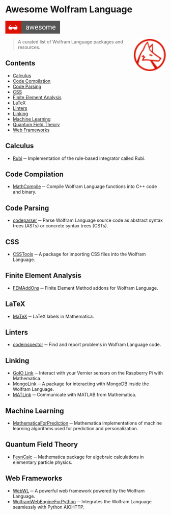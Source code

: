 # Awesome Wolfram Language

<img src="media/badge.svg">

[<img src="media/wolfram-language.svg" align="right" width="100">](https://wolfram.com)

> A curated list of Wolfram Language packages and resources.

## Contents
- [Calculus](#calculus)
- [Code Compilation](#code-compilation)
- [Code Parsing](#code-parsing)
- [CSS](#css)
- [Finite Element Analysis](#finite-element-analysis)
- [LaTeX](#latex)
- [Linters](#linters)
- [Linking](#linking)
- [Machine Learning](#machine-learning)
- [Quantum Field Theory](#quantum-field-theory)
- [Web Frameworks](#web-frameworks)

## Calculus
- [Rubi](https://github.com/RuleBasedIntegration/Rubi) ─ Implementation of the rule-based integrator called Rubi.

## Code Compilation
- [MathCompile](https://github.com/njpipeorgan/MathCompile) ─ Compile Wolfram Language functions into C++ code and binary.

## Code Parsing
- [codeparser](https://github.com/WolframResearch/codeparser) ─ Parse Wolfram Language source code as abstract syntax trees (ASTs) or concrete syntax trees (CSTs).

## CSS
- [CSSTools](https://github.com/WolframResearch/CSSTools) ─ A package for importing CSS files into the Wolfram Language.

## Finite Element Analysis

- [FEMAddOns](https://github.com/WolframResearch/FEMAddOns) ─ Finite Element Method addons for Wolfram Language.

## LaTeX
- [MaTeX](https://github.com/szhorvat/MaTeX) ─ LaTeX labels in Mathematica.

## Linters
- [codeinspector](https://github.com/WolframResearch/codeinspector) ─ Find and report problems in Wolfram Language code.

## Linking
- [GoIO Link](https://github.com/bobthechemist/goiolink) ─ Interact with your Vernier sensors on the Raspberry Pi with Mathematica.
- [MongoLink](https://github.com/WolframResearch/MongoLink) ─ A package for interacting with MongoDB inside the Wolfram Language.
- [MATLink](https://github.com/rsmenon/MATLink) ─ Communicate with MATLAB from Mathematica.

## Machine Learning
- [MathematicaForPrediction](https://github.com/antononcube/MathematicaForPrediction) ─ Mathematica implementations of machine learning algorithms used for prediction and personalization.

## Quantum Field Theory
- [FeynCalc](https://github.com/FeynCalc/feyncalc) ─ Mathematica package for algebraic calculations in elementary particle physics.

## Web Frameworks
- [WebWL](https://github.com/PCabralSoftware/WebWL) ─ A powerful web framework powered by the Wolfram Language.
- [WolframWebEngineForPython](https://github.com/WolframResearch/WolframWebEngineForPython) ─ Integrates the Wolfram Language seamlessly with Python AIOHTTP.
